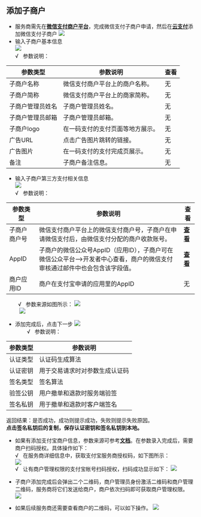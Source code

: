 ## 添加子商户
- 服务商需先在[**微信支付商户平台**](https://pay.weixin.qq.com)，完成微信支付子商户申请，然后在[**云支付**](https://console.qcloud.com/cpay)添加微信支付子商户
 ![](https://mc.qcloudimg.com/static/img/0d6ffa481ce1dd131f27f35cc379315b/image.png)      
- 输入子商户基本信息   
 ![](https://mc.qcloudimg.com/static/img/2f5536f560228635050e93dc43869554/image.png)   
&radic;&nbsp;&nbsp;&nbsp;参数说明：   
  
| 参数类型 | 参数说明 | 查看 |
|---------|---------|---------|
| 子商户名称 | 微信支付商户平台上的商户名称。 | 无 |
| 子商户简称 | 微信支付商户平台上的商家简称。 | 无 |
| 子商户管理员姓名 | 子商户管理员姓名。 | 无 |
| 子商户管理员邮箱 | 子商户管理员邮箱。 | 无 |
| 子商户logo | 在一码支付的支付页面等地方展示。 | 无 |
| 广告URL | 点击广告图片跳转的链接。 | 无 |
| 广告图片 | 在一码支付的支付完成页展示。 | 无 |
| 备注 | 子商户备注信息。 | 无 |  

- 输入子商户第三方支付相关信息   
 ![](https://mc.qcloudimg.com/static/img/d52794cd2bfdbcff4a2f810848b8c6e8/image.png)   
&radic;&nbsp;&nbsp;&nbsp;参数说明：   
  
| 参数类型 | 参数说明 | 查看 |
|---------|---------|---------|
| 子商户商户号 | 微信支付商户平台上的微信支付商户号，子商户在申请微信支付后，由微信支付分配的商户收款账号。 | [**查看**](https://pay.weixin.qq.com/index.php/core/account/info) |
| AppID | 子商户的微信公众号AppID（应用ID），子商户可在微信公众平台-->开发者中心查看，商户的微信支付审核通过邮件中也会包含该字段值。 | [**查看**](https://mp.weixin.qq.com) |
| 商户应用ID | 商户在支付宝申请的应用里的AppID | 无 |  


&nbsp;&nbsp;&nbsp;&nbsp;&nbsp;&nbsp;&nbsp;&nbsp;&radic;&nbsp;&nbsp;&nbsp;参数来源如图所示：
![](https://mc.qcloudimg.com/static/img/05cccdf743c82440e284d953bdebd312/image.png)    
&nbsp;&nbsp;&nbsp;&nbsp;&nbsp;&nbsp;&nbsp;&nbsp;&nbsp;![](https://mc.qcloudimg.com/static/img/3f3260669294f8a1ed371a0dd8b81753/image.png) 
- 添加完成后，点击下一步
 ![](https://mc.qcloudimg.com/static/img/efe5c9e1a0261373189b170acbcd22f8/image.png)   
&nbsp;&nbsp;&nbsp;&nbsp;&nbsp;&nbsp;&nbsp;&nbsp;&radic;&nbsp;&nbsp;&nbsp;参数说明：  

| 参数类型 | 参数说明 | 
|---------|---------|
| 认证类型 | 认证码生成算法 |
| 认证密钥 | 用于交易请求时对参数生成认证码 | 
| 签名类型 | 签名算法 | 
| 验签公钥 | 用户撤单和退款时服务端验签 | 
| 签名私钥 | 用于撤单和退款时客户端签名 |   

返回结果：是否成功，成功则提示成功，失败则提示失败原因。    
**点击签名私钥后的复制，保存认证密钥和签名私钥到本地。**   

- 如果有添加支付宝商户信息，参数来源可参考[**文档**](https://mc.qcloudimg.com/static/archive/2da7069f2cbbf1a6228477a32153e4b3/archive.docx)。在参数录入完成后，需要商户扫码授权。具体操作如下：     
&radic;&nbsp;&nbsp;&nbsp;在服务商详细信息中，获取支付宝服务商授权码，如下图所示：   
![](https://mc.qcloudimg.com/static/img/d69ba1de7d08689d56a82db4816b0694/image.png)    
&radic;&nbsp;&nbsp;&nbsp;让有商户管理权限的支付宝帐号扫码授权，扫码成功显示如下：
![](https://mc.qcloudimg.com/static/img/08e97be4c515da79dff624a4d47fe9dc/image.png)   

- 子商户添加完成后会弹出二个二维码，商户管理员身份激活二维码和商户管理二维码，服务商将它们发送给商户，商户依次扫码即可获取商户管理权限。
![](https://mc.qcloudimg.com/static/img/2a9e9266927798ead8a3a5c3684122bc/image.png)      
- 如果后续服务商还需要查看商户的二维码，可以如下操作。
![](https://mc.qcloudimg.com/static/img/831e0b1d6209035ac98193ba9ea38337/image.png)

